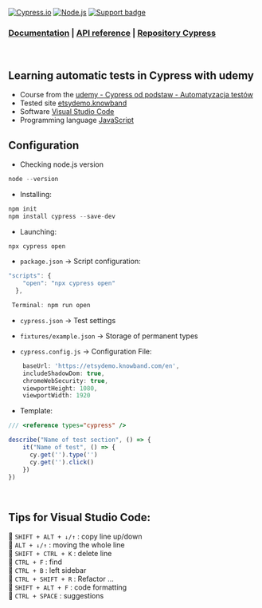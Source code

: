 [![Cypress.io](https://img.shields.io/badge/tested%20with-Cypress-04C38E.svg?logo=cypress)](https://www.cypress.io/)
[![Node.js](https://img.shields.io/badge/download-Node.js-026e00.svg?logo=node.js)](https://nodejs.org/) 
[![Support badge](https://img.shields.io/badge/stackoverflow-Cypress-04C38E.svg?logo=stackoverflow)](https://stackoverflow.com/questions/tagged/cypress)
<br>
### [Documentation](https://docs.cypress.io/guides/getting-started/installing-cypress) | [API reference](https://docs.cypress.io/api/table-of-contents) | [Repository Cypress](https://github.com/cypress-io)
<br>

## Learning automatic tests in Cypress with udemy

- Course from the [udemy - Cypress od podstaw - Automatyzacja testów](https://www.udemy.com/course/cypress-od-podstaw/) 
- Tested site [etsydemo.knowband](https://etsydemo.knowband.com/en/) 
- Software [Visual Studio Code](https://code.visualstudio.com/) 
- Programming language [JavaScript](https://devdocs.io/javascript/)

## Configuration
- Checking node.js version
```TypeScript
node --version
```

- Installing:
```TypeScript
npm init
npm install cypress --save-dev
```

- Launching: 
```TypeScript
npx cypress open
```

- `package.json` -> Script configuration:
```TypeScript
"scripts": {
    "open": "npx cypress open"
  },

 Terminal: npm run open
```

- `cypress.json` -> Test settings

- `fixtures/example.json` -> Storage of permanent types

- `cypress.config.js` -> Configuration File:
```TypeScript
    baseUrl: 'https://etsydemo.knowband.com/en',
    includeShadowDom: true,
    chromeWebSecurity: true,
    viewportHeight: 1080,
    viewportWidth: 1920
```

- Template:
```TypeScript
/// <reference types="cypress" />

describe("Name of test section", () => {
    it("Name of test", () => {
      cy.get('').type('')
      cy.get('').click()
    })
})
```

<br>  

## Tips for Visual Studio Code:
:small_orange_diamond: `SHIFT + ALT + ↓/↑` : copy line up/down  
:small_orange_diamond: `ALT + ↓/↑` : moving the whole line  
:small_orange_diamond: `SHIFT + CTRL + K` : delete line  
:small_orange_diamond: `CTRL + F` : find  
:small_orange_diamond: `CTRL + B` : left sidebar  
:small_orange_diamond: `CTRL + SHIFT + R` : Refactor ...  
:small_orange_diamond: `SHIFT + ALT + F` : code formatting  
:small_orange_diamond: `CTRL + SPACE` : suggestions  